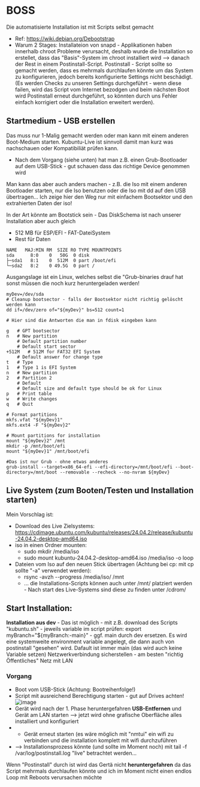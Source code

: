 # BOSS
Die automatisierte Installation ist mit Scripts selbst gemacht
- Ref: https://wiki.debian.org/Debootstrap
- Warum 2 Stages: Installateion von snapd - Applikationen haben innerhalb chroot Probleme verursacht, deshalb wurde die Installation so erstellet, dass das "Basis"-System im chroot installiert wird --> danach der Rest in einem Postinstall-Script. Postinstall - Script sollte so gemacht werden, dass es mehrmals durchlaufen könnte um das System zu konfigurieren, jedoch bereits konfigurierte Settings nicht beschädigt. (Es werden Checks zu unseren Settings durchgeführt - wenn diese failen, wird das Script vom Internet bezodgen und beim nächsten Boot wird Postinstall erneut durchgeführt, so könnten durch uns Fehler einfach korrigiert oder die Installation erweitert werden).

## Startmedium - USB erstellen
Das muss nur 1-Malig gemacht werden oder man kann mit einem anderen Boot-Medium starten. Kubuntu-Live ist sinnvoll damit man kurz was nachschauen oder Kompatibiliät prüfen kann. 
* Nach dem Vorgang (siehe unten) hat man z.B. einen Grub-Bootloader auf dem USB-Stick - gut schauen dass das richtige Device genommen wird

Man kann das aber auch anders machen - z.B. die Iso mit einem anderen Bootloader starten, nur die Iso benutzen oder die Iso mit dd auf den USB übertragen... Ich zeige hier den Weg nur mit einfachem Bootsektor und den extrahierten Daten der iso!

In der Art könnte am Bootstick sein - Das DiskSchema ist nach unserer Installation aber auch gleich
- 512 MB für ESP/EFI - FAT-DateiSystem
- Rest für Daten

```
NAME   MAJ:MIN RM  SIZE RO TYPE MOUNTPOINTS
sda      8:0    0   50G  0 disk 
├─sda1   8:1    0  512M  0 part /boot/efi
└─sda2   8:2    0 49.5G  0 part /
```

Ausgangslage ist ein Linux, welches selbst die "Grub-binaries drauf hat sonst müssen die noch kurz heruntergeladen werden!
```
myDev=/dev/sda
# Cleanup bootsector - falls der Bootsektor nicht richtig gelöscht werden kann
dd if=/dev/zero of="${myDev}" bs=512 count=1

# Hier sind die Antworten die man in fdisk eingeben kann

g   # GPT bootsector
n   # New partition
    # Default partition number
    # Default start sector
+512M   # 512M for FAT32 EFI System
    # Default answer for change type
t   # Type
1   # Type 1 is EFI System
n   # New partition
2   # Partition 2
    # Default
    # Default size and default type should be ok for Linux
p   # Print table
w   # Write changes
q   # Quit

# Format partitions
mkfs.vfat "${myDev}1"
mkfs.ext4 -F "${myDev}2"

# Mount partitions for installation
mount "${myDev}2" /mnt
mkdir -p /mnt/boot/efi
mount "${myDev}1" /mnt/boot/efi

#Das ist nur Grub - ohne etwas anderes
grub-install --target=x86_64-efi --efi-directory=/mnt/boot/efi --boot-directory=/mnt/boot --removable --recheck --no-nvram ${myDev}
```

## Live System (zum Booten/Testen und Installation starten)
Mein Vorschlag ist:
* Download des Live Zielsystems: https://cdimage.ubuntu.com/kubuntu/releases/24.04.2/release/kubuntu-24.04.2-desktop-amd64.iso
* iso in einen Ordner mounten:
  * sudo mkdir /media/iso
  * sudo mount kubuntu-24.04.2-desktop-amd64.iso /media/iso -o loop
* Dateien vom Iso auf den neuen Stick übertragen (Achtung bei cp: mit cp sollte "-a" verwendet werden):
  * rsync -avzh --progress /media/iso/ /mnt
  * ... die Installations-Scripts können auch unter /mnt/ platziert werden - Nach start des Live-Systems sind diese zu finden unter /cdrom/

## Start Installation:
**Installation aus dev** - Das ist möglich - mit z.B. download des Scripts "kubuntu.sh" - jeweils variable im script prüfen: export myBranch="${myBranch:-main}" - ggf. main durch dev ersetzen. Es wird eine systemweite environment variable angelegt, die dann auch von postinstall "gesehen" wird. Dafault ist immer main (das wird auch keine Variable setzen)
Netzwerkverbindung sicherstellen - am besten "richtig Öffentliches" Netz mit LAN

### Vorgang
* Boot vom USB-Stick (Achtung: Bootreihenfolge!)
* Script mit ausreichend Berechtigung starten - gut auf Drives achten!
![image](https://github.com/user-attachments/assets/ba98efc8-b86c-40d6-8f8d-e955bcf62e8d)
* Gerät wird nach der 1. Phase heruntergefahren **USB-Entfernen** und Gerät am LAN starten --> jetzt wird ohne grafische Oberfläche alles installiert und konfiguriert
* * Gerät erneut starten (es wäre möglich mit "nmtui" ein wifi zu verbinden und die installation komplett mit wifi durchzuführen
*   --> Installationsprozess könnte (und sollte im Moment noch) mit tail -f /var/log/postinstall.log "live" betrachtet werden...
  
Wenn "Postinstall" durch ist wird das Gertä nicht **heruntergefahren** da das Script mehrmals durchlaufen könnte und ich im Moment nicht einen endlos Loop mit Reboots verursachen möchte
